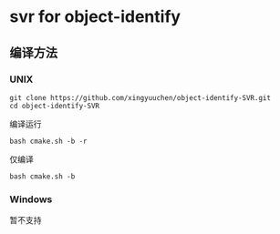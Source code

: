 # svr for object-identify
## 编译方法

### UNIX
```
git clone https://github.com/xingyuuchen/object-identify-SVR.git
cd object-identify-SVR
```
编译运行
```
bash cmake.sh -b -r
```
仅编译
```
bash cmake.sh -b
```

### Windows
暂不支持
